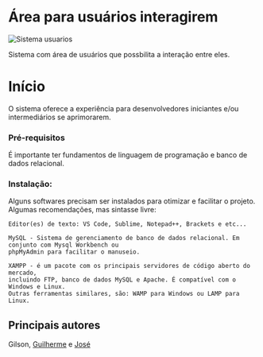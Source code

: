 # Área para usuários interagirem

![Sistema usuarios](https://media.giphy.com/media/NITGlrnFPh0D8WUCJ6/giphy.gif)

Sistema com área de usuários que possbilita a interação entre eles.

# Início

O sistema oferece a experiência para desenvolvedores iniciantes e/ou intermediários se aprimorarem.

### Pré-requisitos

É importante ter fundamentos de linguagem de programação e banco de dados relacional.

### Instalação:

Alguns softwares precisam ser instalados para otimizar e facilitar o projeto. Algumas recomendações, mas sintasse livre:

```
Editor(es) de texto: VS Code, Sublime, Notepad++, Brackets e etc...
```

```
MySQL - Sistema de gerenciamento de banco de dados relacional. Em conjunto com Mysql Workbench ou 
phpMyAdmin para facilitar o manuseio.
```

```
XAMPP - é um pacote com os principais servidores de código aberto do mercado, 
incluindo FTP, banco de dados MySQL e Apache. É compatível com o Windows e Linux.
Outras ferramentas similares, são: WAMP para Windows ou LAMP para Linux.
```



## Principais autores

Gilson, <a href="https://github.com/Guilherme1612" target="_blank">Guilherme</a> e <a href="https://github.com/joseAllisson" target="_blank">José</a> 


